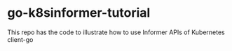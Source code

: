 # go-k8sinformer-tutorial
This repo has the code to illustrate how to use Informer APIs of Kubernetes client-go
